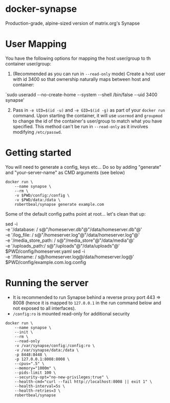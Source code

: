 # docker-synapse
Production-grade, alpine-sized version of matrix.org's Synapse

# User Mapping

You have the following options for mapping the host user/group to th container user/group:

1. (Recommended as you can run in `--read-only` mode) Create a host user with id 3400 so that ownership naturally maps between host and container:

`sudo useradd --no-create-home --system --shell /bin/false --uid 3400 synapse'

2. Pass in `-e UID=$(id -u)` and `-e GID=$(id -g)` as part of your `docker run` command. Upon starting the container, it will use `usermod` and `groupmod` to change the id of the container's user/group to match what you have specified. This method can't be run in `--read-only` as it involves modifying `/etc/passwd`.

# Getting started

You will need to generate a config, keys etc... Do so by adding "generate" and "your-server-name" as CMD arguments (see below)

```
docker run \
    --name synapse \
    --rm \
    -v $PWD/config:/config \
    -v $PWD/data:/data \
    robertbeal/synapse generate example.com
```

Some of the default config paths point at root... let's clean that up:

sed -i \
    -e '/database: / s@"/homeserver.db"@"/data/homeserver.db"@' \
    -e '/log_file: / s@"/homeserver.log"@"/data/homeserver.log"@' \
    -e '/media_store_path: / s@"/media_store"@"/data/media"@' \
    -e '/uploads_path:/ s@"/uploads"@"/data/uploads"@' \
    $PWD/config/homeserver.yaml
sed -i \
    -e '/filename: / s@/homeserver.log@/data/homeserver.log@' \
    $PWD/config/example.com.log.config

# Running the server

* It is recommended to run Synapse behind a reverse proxy port 443 => 8008 (hence it is mapped to `127.0.0.1` in the run command below and not exposed to all interfaces). 
* `/config:ro` is mounted read-only for additional security

```
docker run \
    --name synapse \
    --init \
    --rm \
    --read-only
    -v /var/synapse/config:/config:ro \
    -v /var/synapse/data:/data \
    -p 8448:8448 \
    -p 127.0.0.1:8008:8008 \
    --cpus=".5" \
    --memory="1000m" \
    --pids-limit 100 \
    --security-opt="no-new-privileges:true" \
    --health-cmd="curl --fail http://localhost:8008 || exit 1" \
    --health-interval=5s \
    --health-retries=3 \
    robertbeal/synapse
```

